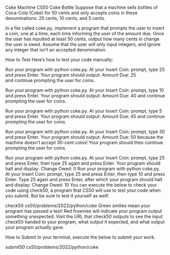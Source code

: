 Coke Machine
CS50 Coke Bottle
Suppose that a machine sells bottles of Coca-Cola (Coke) for 50 cents and only accepts coins in these denominations: 25 cents, 10 cents, and 5 cents.

In a file called coke.py, implement a program that prompts the user to insert a coin, one at a time, each time informing the user of the amount due. Once the user has inputted at least 50 cents, output how many cents in change the user is owed. Assume that the user will only input integers, and ignore any integer that isn’t an accepted denomination.

How to Test
Here’s how to test your code manually:

Run your program with python coke.py. At your Insert Coin: prompt, type 25 and press Enter. Your program should output:
Amount Due: 25   
and continue prompting the user for coins.

Run your program with python coke.py. At your Insert Coin: prompt, type 10 and press Enter. Your program should output:
Amount Due: 40
and continue prompting the user for coins.

Run your program with python coke.py. At your Insert Coin: prompt, type 5 and press Enter. Your program should output:
Amount Due: 45
and continue prompting the user for coins.

Run your program with python coke.py. At your Insert Coin: prompt, type 30 and press Enter. Your program should output:
Amount Due: 50
because the machine doesn’t accept 30-cent coins! Your program should then continue prompting the user for coins.

Run your program with python coke.py. At your Insert Coin: prompt, type 25 and press Enter, then type 25 again and press Enter. Your program should halt and display:
Change Owed: 0
Run your program with python coke.py. At your Insert Coin: prompt, type 25 and press Enter, then type 10 and press Enter. Type 25 again and press Enter, after which your program should halt and display:
Change Owed: 10
You can execute the below to check your code using check50, a program that CS50 will use to test your code when you submit. But be sure to test it yourself as well!

check50 cs50/problems/2022/python/coke
Green smilies mean your program has passed a test! Red frownies will indicate your program output something unexpected. Visit the URL that check50 outputs to see the input check50 handed to your program, what output it expected, and what output your program actually gave.

How to Submit
In your terminal, execute the below to submit your work.

submit50 cs50/problems/2022/python/coke
